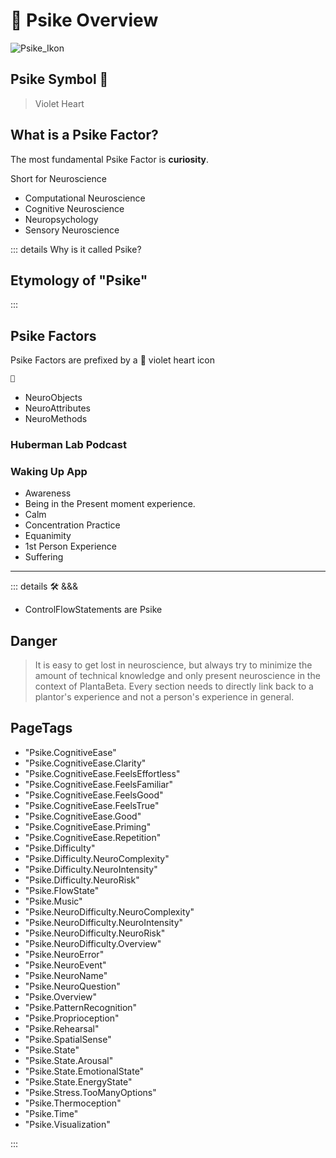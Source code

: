 # 💜 <psike>Psike Overview </psike>

![Psike_Ikon](/Psike/Psike_Ikon.png)

## <psike>Psike Symbol</psike> 💜

> Violet Heart

## What is a Psike Factor?

The most fundamental Psike Factor is **curiosity**.

Short for Neuroscience

- Computational Neuroscience
- Cognitive Neuroscience
- Neuropsychology
- Sensory Neuroscience

::: details Why is it called <psike>Psike</psike>?

## Etymology of "<psike>Psike</psike>"

:::

## Psike Factors

Psike Factors are prefixed by a 💜 violet heart icon

```py
💜
```

- NeuroObjects
- NeuroAttributes
- NeuroMethods

### Huberman Lab Podcast

### Waking Up App

- Awareness
- Being in the Present moment experience.
- Calm
- Concentration Practice
- Equanimity
- 1st Person Experience
- Suffering

---

<!-- =================================================== -->
<!-- =================================================== -->
<!-- =================================================== -->
<!-- =================================================== -->
<!-- =================================================== -->
::: details 🛠 <dev>&&&</dev>

- ControlFlowStatements are Psike

## Danger
>
> It is easy to get lost in neuroscience, but always try to minimize the amount of technical knowledge and only present neuroscience in the context of PlantaBeta. Every section needs to directly link back to a plantor's experience and not a person's experience in general.

<h2>PageTags</h2>

- "Psike.CognitiveEase"
- "Psike.CognitiveEase.Clarity"
- "Psike.CognitiveEase.FeelsEffortless"
- "Psike.CognitiveEase.FeelsFamiliar"
- "Psike.CognitiveEase.FeelsGood"
- "Psike.CognitiveEase.FeelsTrue"
- "Psike.CognitiveEase.Good"
- "Psike.CognitiveEase.Priming"
- "Psike.CognitiveEase.Repetition"
- "Psike.Difficulty"
- "Psike.Difficulty.NeuroComplexity"
- "Psike.Difficulty.NeuroIntensity"
- "Psike.Difficulty.NeuroRisk"
- "Psike.FlowState"
- "Psike.Music"
- "Psike.NeuroDifficulty.NeuroComplexity"
- "Psike.NeuroDifficulty.NeuroIntensity"
- "Psike.NeuroDifficulty.NeuroRisk"
- "Psike.NeuroDifficulty.Overview"
- "Psike.NeuroError"
- "Psike.NeuroEvent"
- "Psike.NeuroName"
- "Psike.NeuroQuestion"
- "Psike.Overview"
- "Psike.PatternRecognition"
- "Psike.Proprioception"
- "Psike.Rehearsal"
- "Psike.SpatialSense"
- "Psike.State"
- "Psike.State.Arousal"
- "Psike.State.EmotionalState"
- "Psike.State.EnergyState"
- "Psike.Stress.TooManyOptions"
- "Psike.Thermoception"
- "Psike.Time"
- "Psike.Visualization"

:::
